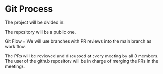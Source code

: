# **Git Process**

The project will be divided in:

The repository will be a public one.

Git Flow = We will use branches with PR reviews into the main branch as work flow.

The PRs will be reviewed and discussed at every meeting by all 3 members. The user of the github repository will be in charge of merging the PRs in the meetings.
